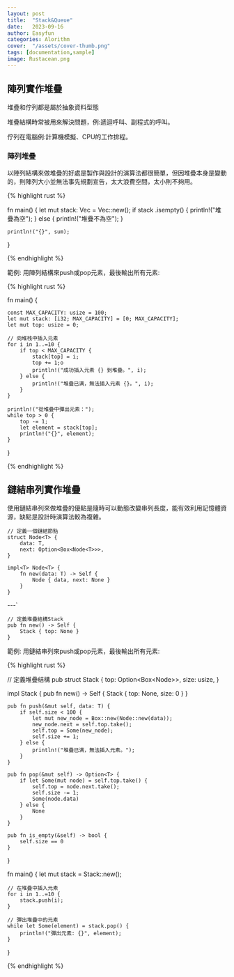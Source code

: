 ```yaml
---
layout: post
title:  "Stack&Queue"
date:   2023-09-16
author: Easyfun
categories: Alorithm
cover:  "/assets/cover-thumb.png"
tags: [documentation,sample]
image: Rustacean.png
---
```


## 陣列實作堆疊

堆疊和佇列都是屬於抽象資料型態

堆疊結構時常被用來解決問題，例:遞迴呼叫、副程式的呼叫。

佇列在電腦例:計算機模擬、CPU的工作排程。

### 陣列堆疊

以陣列結構來做堆疊的好處是製作與設計的演算法都很簡單，但因堆疊本身是變動的，則陣列大小並無法事先規劃宣告，太大浪費空間，太小則不夠用。

{% highlight rust %}

fn main() {
    let mut stack: Vec<i32> = Vec::new();
    if stack .isempty() {
        println!("堆疊為空");
    } else {
        println!("堆疊不為空");
    }
    
    println!("{}", sum);
}

{% endhighlight %}



範例:
用陣列結構來push或pop元素，最後輸出所有元素:


{% highlight rust %}

fn main() {

    const MAX_CAPACITY: usize = 100; 
    let mut stack: [i32; MAX_CAPACITY] = [0; MAX_CAPACITY]; 
    let mut top: usize = 0; 

    // 向堆栈中插入元素
    for i in 1..=10 {
        if top < MAX_CAPACITY {
            stack[top] = i;
            top += 1;o
            println!("成功插入元素 {} 到堆疊。", i);
        } else {
            println!("堆疊已满，無法插入元素 {}。", i);
        }
    }

    println!("從堆疊中彈出元素：");
    while top > 0 {
        top -= 1;
        let element = stack[top];
        println!("{}", element);
    }
}

{% endhighlight %}


## 鏈結串列實作堆疊

使用鏈結串列來做堆疊的優點是隨時可以動態改變串列長度，能有效利用記憶體資源，缺點是設計時演算法較為複雜。


    // 定義一個鏈結節點
    struct Node<T> {
        data: T,
        next: Option<Box<Node<T>>>,
    }

    impl<T> Node<T> {
        fn new(data: T) -> Self {
            Node { data, next: None }
        }
    }


---`


    // 定義堆疊結構Stack
    pub fn new() -> Self {
        Stack { top: None }
    }



範例:
用鏈結串列來push或pop元素，最後輸出所有元素:


{% highlight rust %}

// 定義堆疊结構
pub struct Stack<T> {
    top: Option<Box<Node<T>>>,
    size: usize,
}

impl<T> Stack<T> {
    pub fn new() -> Self {
        Stack { top: None, size: 0 }
    }

    pub fn push(&mut self, data: T) {
        if self.size < 100 {
            let mut new_node = Box::new(Node::new(data));
            new_node.next = self.top.take();
            self.top = Some(new_node);
            self.size += 1;
        } else {
            println!("堆疊已满，無法插入元素。");
        }
    }

    pub fn pop(&mut self) -> Option<T> {
        if let Some(mut node) = self.top.take() {
            self.top = node.next.take();
            self.size -= 1;
            Some(node.data)
        } else {
            None
        }
    }

    pub fn is_empty(&self) -> bool {
        self.size == 0
    }
}

fn main() {
    let mut stack = Stack::new();

    // 在堆疊中插入元素
    for i in 1..=10 {
        stack.push(i);
    }

    // 彈出堆疊中的元素
    while let Some(element) = stack.pop() {
        println!("彈出元素: {}", element);
    }
}

{% endhighlight %}


